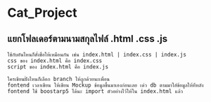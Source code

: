 # Cat_Project

## แยกโฟลเดอร์ตามนามสกุลไฟล์ .html .css .js
```
ใช้กับอันไหนก็ตั้งชื่อให้เหมือนกัน เช่น index.html | index.css | index.js
css ของ index.html คือ index.css
script ของ index.html คือ index.js
```
``` 
ใครเขียนฝั่งไหนก็เลือก branch ให้ถูกด้วยนะเพื่อน
fontend เวลาเขียน ให้เขียน Mockup ข้อมูลขึ้นมาเองก่อนเลย เด่ว db ตามมาใส่ข้อมูลให้ทีหลัง
fontend ใช้ boostarp5 ได้นะ import ตัวอย่างไว้ให้ใน index.html แล้ว
```
 
